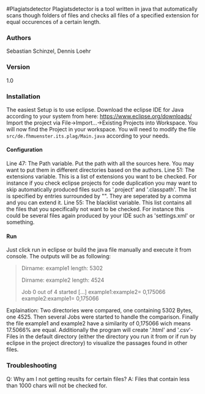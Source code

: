 #Plagiatsdetector
Plagiatsdetector is a tool written in java that automatically scans though folders of files and checks all files of a specified extension for equal occurences of a certain length.

### Authors
Sebastian Schinzel, Dennis Loehr

### Version
1.0

### Installation
The easiest Setup is to use eclipse. Download the eclipse IDE for Java according to your system from here: https://www.eclipse.org/downloads/
Import the project via File->Import...->Existing Projects into Workspace. You will now find the Project in your workspace. You will need to modify the file ```src/de.fhmuenster.its.plag/Main.java``` according to your needs.

#### Configuration
Line 47: The Path variable. Put the path with all the sources here. You may want to put them in different directories based on the authors.
Line 51: The extensions variable. This is a list of extensions you want to be checked. For instance if you check eclipse projects for code duplication you may want to skip automatically produced files such as '.project' and '.classpath'. The list is specified by entries surrounded by "". They are seperated by a comma and you can extend it.
Line 55: The blacklist variable. This list contains all the files that you specifically not want to be checked. For instance this could be several files again produced by your IDE such as 'settings.xml' or something.

#### Run

Just click run in eclipse or build the java file manually and execute it from console. The outputs will be as following:
> Dirname: example1
> length: 5302
>
> Dirname: example2
> length: 4524
>
> Job 0 out of 4 started 
> [...] 
> example1:example2= 0,175066
> example2:example1= 0,175066

Explaination:
Two directories were compared, one containing 5302 Bytes, one 4525. Then several Jobs were started to handle the comparison. Finally the file example1 and example2 have a similarity of 0,175066 wich means 17.5066% are equal.
Additionally the program will create '.html' and '.csv'-Files in the default directory (either the directory you run it from or if run by eclipse in the project directory) to visualize the passages found in other files.

### Troubleshooting
Q: Why am I not getting reuslts for certain files?
A: Files that contain less than 1000 chars will not be checked for.
